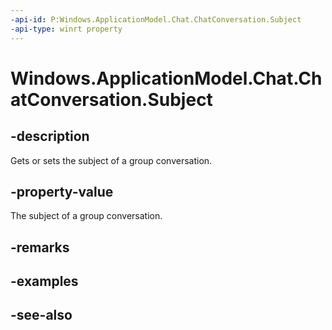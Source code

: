 ```yaml
---
-api-id: P:Windows.ApplicationModel.Chat.ChatConversation.Subject
-api-type: winrt property
---
```


<!-- Property syntax
public string Subject { get;  set; }
-->

# Windows.ApplicationModel.Chat.ChatConversation.Subject

## -description
Gets or sets the subject of a group conversation.

## -property-value
The subject of a group conversation.

## -remarks

## -examples

## -see-also
